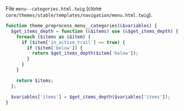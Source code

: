 File `menu--categories.html.twig` (clone `core/themes/stable/templates/navigation/menu.html.twig`).

``` php
function theme_preprocess_menu__categories(&$variables) {
  $get_items_depth = function (&$items) use (&$get_items_depth) {
    foreach ($items as &$item) {
      if ($item['in_active_trail'] == true) {
        if ($item['below']) {
          return $get_items_depth($item['below']);
        }
      }
    }

    return $items;
  };

  $variables['items'] = $get_items_depth($variables['items']);
}
```
